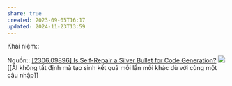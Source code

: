 ```yaml
---
share: true
created: 2023-09-05T16:17
updated: 2024-11-23T13:59
---
```

Khái niệm:: 

Nguồn:: [[2306.09896] Is Self-Repair a Silver Bullet for Code Generation?](https://arxiv.org/abs//2306.09896)
![](https://www.commitstrip.com/wp-content/uploads/2016/08/Strip-Les-specs-cest-du-code-650-finalenglish.jpg) 
[[AI không tất định mà tạo sinh kết quả mỗi lần mỗi khác dù với cùng một câu nhập]] 